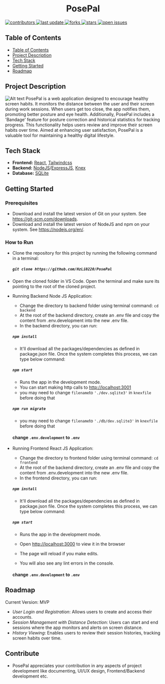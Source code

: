 <h1 align="center">PosePal</h1>

<p>
  <a href="https://github.com/HzLi0220/PosePal/graphs/contributors">
    <img src="https://img.shields.io/github/contributors/HzLi0220/PosePal" alt="contributors" />
  </a>
  <a href="">
    <img src="https://img.shields.io/github/last-commit/HzLi0220/PosePal" alt="last update" />
  </a>
  <a href="https://github.com/HzLi0220/PosePal/network/members">
    <img src="https://img.shields.io/github/forks/HzLi0220/PosePal" alt="forks" />
  </a>
  <a href="https://github.com/HzLi0220/PosePal/stargazers">
    <img src="https://img.shields.io/github/stars/HzLi0220/PosePal" alt="stars" />
  </a>
  <a href="https://github.com/HzLi0220/PosePal/issues/">
    <img src="https://img.shields.io/github/issues/HzLi0220/PosePal" alt="open issues" />
  </a>
</p>

## Table of Contents

- [Table of Contents](#table-of-contents)
- [Project Description](#project-description)
- [Tech Stack](#tech-stack)
- [Getting Started](#getting-started)
- [Roadmap](#roadmap)


## Project Description
![Alt text](https://cdn.discordapp.com/attachments/1175451410750513263/1175487426723061840/image.png?ex%253D656b68fa%2526is%253D6558f3fa%2526hm%253Da03ca50e588466b76c85803455cd0b93fcd52e8fe6f2f71e2f988eba590d8724%2526)
PosePal is a web application designed to encourage healthy screen habits. It monitors the distance between the user and their screen during work sessions. When users get too close, the app notifies them, promoting better posture and eye health. Additionally, PosePal includes a 'Bandage' feature for posture correction and historical statistics for tracking progress. This functionality helps users review and improve their screen habits over time. Aimed at enhancing user satisfaction, PosePal is a valuable tool for maintaining a healthy digital lifestyle.

## Tech Stack

*   **Frontend:** [React](https://reactjs.org/), [Tailwindcss](https://tailwindcss.com/)
*   **Backend:** [NodeJS](https://nodejs.org/en/docs)/[ExpressJS](https://expressjs.com/), [Knex](https://knexjs.org/)
*   **Database:** [SQLite](https://www.sqlite.org/)

## Getting Started

### Prerequisites

- Download and install the latest version of Git on your system. See https://git-scm.com/downloads.
- Download and install the latest version of NodeJS and npm on your system. See https://nodejs.org/en/.


### How to Run

- Clone the repository for this project by running the following command in a terminal: 
  ##### `git clone https://github.com/HzLi0220/PosePal`
- Open the cloned folder in VS Code. Open the terminal and make sure its pointing to the root of the cloned project.

- Running Backend Node JS Application:

  - Change the directory to backend folder using terminal command: `cd backend`
  - At the root of the backend directory, create an .env file and copy the content from .env.development into the new .env file. 
  - In the backend directory, you can run:

  ##### `npm install`

  - It'll download all the packages/dependencies as defined in package.json file. Once the system completes this process, we can type below command:

  ##### `npm start`

  - Runs the app in the development mode.
  - You can start making http calls to [http://localhost:3001](http://localhost:3001)
  - you may need to change `filename`to `'./dev.sqlite3'` in  `knexfile` before doing that

  ##### `npm run migrate`

  - you may need to change `filename`to `'./db/dev.sqlite3'` in  `knexfile` before doing that

  #### change `.env.development` to  `.env`

- Running Frontend React JS Application:

  - Change the directory to frontend folder using terminal command: `cd frontend`
  - At the root of the backend directory, create an .env file and copy the content from .env.development into the new .env file. 
  - In the frontend directory, you can run:

  ##### `npm install`

  - It'll download all the packages/dependencies as defined in package.json file. Once the system completes this process, we can type below command:

  ##### `npm start`

  - Runs the app in the development mode.
  - Open [http://localhost:3000](http://localhost:3000) to view it in the browser

  - The page will reload if you make edits.
  - You will also see any lint errors in the console.

  #### change `.env.development` to  `.env`

## Roadmap

Current Version: MVP
- *User Login and Registration*: Allows users to create and access their accounts.
- *Session Management with Distance Detection*: Users can start and end sessions where the app monitors and alerts on screen distance.
- *History Viewing*: Enables users to review their session histories, tracking screen habits over time.

## Contribute

- PosePal appreciates your contribution in any aspects of project development like documenting, UI/UX design, Frontend/Backend development etc.

